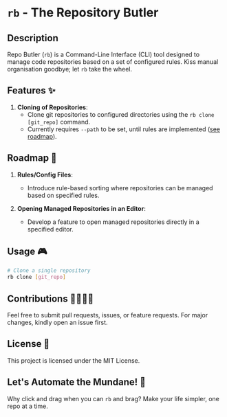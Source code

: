 # `rb` - The Repository Butler

## Description

Repo Butler (`rb`) is a Command-Line Interface (CLI) tool designed to manage code repositories based on a set of configured rules. Kiss manual organisation goodbye; let `rb` take the wheel.

## Features ✨

1. **Cloning of Repositories**:
   - Clone git repositories to configured directories using the `rb clone [git_repo]` command.
   - Currently requires `--path` to be set, until rules are implemented ([see roadmap](#roadmap-)).

## Roadmap 🚀

1. **Rules/Config Files**:
   - Introduce rule-based sorting where repositories can be managed based on specified rules.

1. **Opening Managed Repositories in an Editor**:
   - Develop a feature to open managed repositories directly in a specified editor.

## Usage 🎮

```bash
# Clone a single repository
rb clone [git_repo]
```

## Contributions 👨‍💻👩‍💻

Feel free to submit pull requests, issues, or feature requests. For major changes, kindly open an issue first.

## License 📜

This project is licensed under the MIT License.

## Let's Automate the Mundane! 🤖

Why click and drag when you can `rb` and brag? Make your life simpler, one repo at a time.
